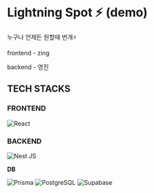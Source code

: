 # Lightning Spot ⚡️ (demo)

누구나 언제든 원할때 번개⚡

frontend - zing

backend - 영진

## TECH STACKS


### FRONTEND
![React](https://img.shields.io/badge/React-333?style=flat-square&logo=react&logoColor=61DAFB&labelColor=20232A)

### BACKEND
![Nest JS](https://img.shields.io/badge/Nest_JS-333?style=flat-square&logo=nestjs&logoColor=white&labelColor=E0234E)

**DB**

![Prisma](https://img.shields.io/badge/Prisma-333?style=flat-square&logo=prisma&logoColor=white&labelColor=3982CE)
![PostgreSQL](https://img.shields.io/badge/PostgreSQL-333?style=flat-square&logo=postgresql&logoColor=white&labelColor=336791)
![Supabase](https://img.shields.io/badge/Supabase-333?style=flat-square&logo=supabase&logoColor=white&labelColor=3ECF8E)
